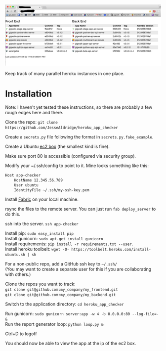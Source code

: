 ![Screenshot](/screenshot2.png?raw=true "Screenshot")

Keep track of many parallel heroku instances in one place.

# Installation

Note: I haven't yet tested these instructions, so there are probably a few rough edges here and 
there.

Clone the repo:  `git clone https://github.com/JesseAldridge/heroku_app_checker`

Create a `secrets.py` file following the format in `secrets.py.fake_example`.

Create a Ubuntu [ec2 box](https://aws.amazon.com/ec2/) (the smallest kind is fine).

Make sure port 80 is accessible (configured via security group).

Modify your ~/.ssh/config to point to it.  Mine looks something like this:

    Host app-checker
        HostName 12.345.56.789
        User ubuntu
        IdentityFile ~/.ssh/my-ssh-key.pem

Install [Fabric](http://www.fabfile.org/) on your local machine.

rsync the files to the remote server.  You can just run `fab deploy_server` to do this.

ssh into the server.  `ssh app-checker`

Install pip:  `sudo easy_install pip`  
Install gunicorn:  `sudo apt-get install gunicorn`  
Install requirements:  `pip install -r requirements.txt --user`.  
Install heroku toolbelt:  `wget -O- https://toolbelt.heroku.com/install-ubuntu.sh | sh`  

For a non-public repo, add a GitHub ssh key to `~/.ssh/`  
(You may want to create a separate user for this if you are collaborating with others.)

Clone the repos you want to track:  
  `git clone git@github.com:my_company/my_frontend.git`  
  `git clone git@github.com:my_company/my_backend.git`  

Switch to the application directory:  `cd heroku_app_checker`

Run gunicorn:  `sudo gunicorn server:app -w 4 -b 0.0.0.0:80 --log-file=- &`  
Run the report generator loop:  `python loop.py &`  

Ctrl+D to logoff

You should now be able to view the app at the ip of the ec2 box.

